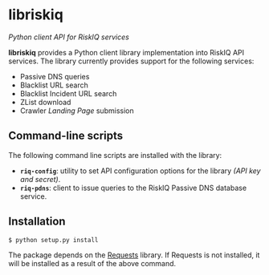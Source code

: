 # libriskiq

*Python client API for RiskIQ services*

**libriskiq** provides a Python client library implementation into RiskIQ API
services. The library currently provides support for the following services:

- Passive DNS queries
- Blacklist URL search
- Blacklist Incident URL search
- ZList download
- Crawler *Landing Page* submission

## Command-line scripts

The following command line scripts are installed with the library:

- **`riq-config`**: utility to set API configuration options for the library *(API key and secret)*.
- **`riq-pdns`**: client to issue queries to the RiskIQ Passive DNS database service.

## Installation

    $ python setup.py install

The package depends on the [Requests](http://docs.python-requests.org/) library.
If Requests is not installed, it will be installed as a result of the above
command.

